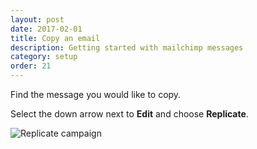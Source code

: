 ```yaml
---
layout: post
date: 2017-02-01
title: Copy an email
description: Getting started with mailchimp messages
category: setup
order: 21
---
```


Find the message you would like to copy.

Select the down arrow next to **Edit** and choose **Replicate**.

![Replicate campaign]({{site.image_path}}/{{page.category}}/replicate-campaign.jpg)
